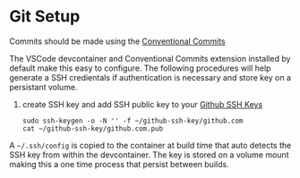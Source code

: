 # Git Setup

Commits should be made using the [Conventional Commits](https://www.conventionalcommits.org/en/v1.0.0/)

The VSCode devcontainer and Conventional Commits extension installed by default make this easy to configure. The following procedures will help generate a SSH credientals if authentication is necessary and store key on a persistant volume.


1. create SSH key and add SSH public key to your [Github SSH Keys](https://github.com/settings/ssh/new)

    ```
    sudo ssh-keygen -o -N '' -f ~/github-ssh-key/github.com
    cat ~/github-ssh-key/github.com.pub
    ```   

A `~/.ssh/config` is copied to the container at build time that auto detects the SSH key from within the devcontainer. The key is stored on a volume mount making this a one time process that persist between builds.
